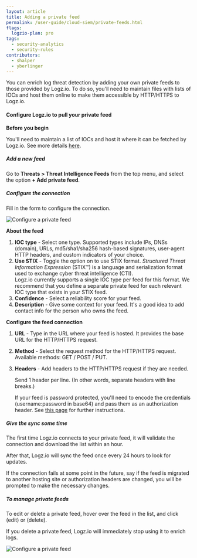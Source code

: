 ```yaml
---
layout: article
title: Adding a private feed
permalink: /user-guide/cloud-siem/private-feeds.html
flags:
  logzio-plan: pro
tags:
  - security-analytics
  - security-rules
contributors:
  - shalper
  - yberlinger
---
```


You can enrich log threat detection by adding your own private feeds to those provided by Logz.io. To do so, you'll need to maintain files with lists of IOCs and host them online to make them accessible by HTTP/HTTPS to Logz.io.


#### Configure Logz.io to pull your private feed

**Before you begin**

You'll need to maintain a list of IOCs and host it where it can be fetched by Logz.io. See more details [here](/user-guide/siem/ioc-types/).

<div class="tasklist">

##### Add a new feed

Go to **Threats > Threat Intelligence Feeds** from the top menu, and select the option **+ Add private feed**.

##### Configure the connection

Fill in the form to configure the connection.   <!--UPDATE THE SCREEN    stix_feed.png -->

![Configure a private feed](https://dytvr9ot2sszz.cloudfront.net/logz-docs/siem/configure-private-feed_newnav.png)   

**About the feed**

1. **IOC type** - Select one type. Supported types include IPs, DNSs (domain), URLs, md5/sha1/sha256 hash-based signatures, user-agent HTTP headers, and custom indicators of your choice.
2. **Use STIX** - Toggle the option on to use STIX format. _Structured Threat Information Expression_ (STIX™) is a language and serialization format used to exchange cyber threat intelligence (CTI). <br>   Logz.io currently supports a single IOC type per feed for this format. We recommend that you define a separate private feed for each relevant IOC type that exists in your STIX feed.
3. **Confidence** - Select a reliability score for your feed.
4. **Description** - Give some context for your feed. It's a good idea to add contact info for the person who owns the feed.

**Configure the feed connection**

1. **URL** - Type in the URL where your feed is hosted. It provides the base URL for the HTTP/HTTPS request.
2. **Method** - Select the request method for the HTTP/HTTPS request. Available methods: GET / POST / PUT.
3. **Headers** - Add headers to the HTTP/HTTPS request if they are needed.

    Send 1 header per line. (In other words, separate headers with line breaks.)
  
    If your feed is password protected, you'll need to encode the credentials (username:password in base64) and pass them as an authorization header. See [this page](/user-guide/encoding-authorization-header.html) for further instructions.


##### Give the sync some time

The first time Logz.io connects to your private feed, it will validate the connection and download the list within an hour.

After that, Logz.io will sync the feed once every 24 hours to look for updates.

If the connection fails at some point in the future, say if the feed is migrated to another hosting site or authorization headers are changed, you will be prompted to make the necessary changes.


##### To manage private feeds

To edit or delete a private feed, hover over the feed in the list,
  and click <i class="li li-pencil"></i> (edit)
  or <i class="li li-trash"></i> (delete).

If you delete a private feed, Logz.io will immediately stop using it to enrich logs.

![Configure a private feed](https://dytvr9ot2sszz.cloudfront.net/logz-docs/siem/feed-info.png)
